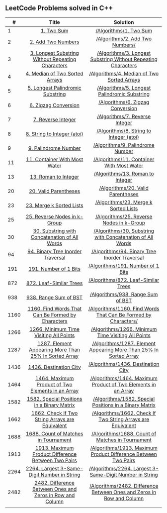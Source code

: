 ## LeetCode Problems solved in C++

| # | Title | Solution |
| - |:-----:|:--------:|
| 1|[1. Two Sum](https://leetcode.com/problems/two-sum/)|[/Algorithms/1. Two Sum](https://github.com/PabloMorer/LeetCode/tree/main/Algorithms/1.%20Two%20Sum)
| 2|[2. Add Two Numbers](https://leetcode.com/problems/add-two-numbers/)|[/Algorithms/2. Add Two Numbers/](https://github.com/PabloMorer/LeetCode/tree/main/Algorithms/2.%20Add%20Two%20Numbers)
| 3|[3. Longest Substring Without Repeating Characters](https://leetcode.com/problems/add-two-numbers/)|[/Algorithms/3. Longest Substring Without Repeating Characters](https://github.com/PabloMorer/LeetCode/tree/main/Algorithms/3.%20Longest%20Substring%20Without%20Repeating%20Characters)
| 4|[4. Median of Two Sorted Arrays](https://leetcode.com/problems/median-of-two-sorted-arrays/)|[/Algorithms/4. Median of Two Sorted Arrays](https://github.com/PabloMorer/LeetCode/tree/main/Algorithms/4.%20Median%20of%20Two%20Sorted%20Arrays)
| 5|[5. Longest Palindromic Substring](https://leetcode.com/problems/longest-palindromic-substring/)|[/Algorithms/5. Longest Palindromic Substring](https://github.com/PabloMorer/LeetCode/tree/main/Algorithms/5.%20Longest%20Palindromic%20Substring)
| 6|[6. Zigzag Conversion](https://leetcode.com/problems/zigzag-conversion/)|[/Algorithms/6. Zigzag Conversion](https://github.com/PabloMorer/LeetCode/tree/main/Algorithms/6.%20Zigzag%20Conversion)
| 7|[7. Reverse Integer](https://leetcode.com/problems/reverse-integer/)|[/Algorithms/7. Reverse Integer](https://github.com/PabloMorer/LeetCode/tree/main/Algorithms/7.%20Reverse%20Integer)
| 8|[8. String to Integer (atoi)](https://leetcode.com/problems/string-to-integer-atoi/)|[/Algorithms/8. String to Integer (atoi)](https://github.com/PabloMorer/LeetCode/tree/main/Algorithms/8.%20String%20to%20Integer%20(atoi))
| 9|[9. Palindrome Number](https://leetcode.com/problems/palindrome-number/)|[/Algorithms/9. Palindrome Number](https://github.com/PabloMorer/LeetCode/tree/main/Algorithms/9.%20Palindrome%20Number)
| 11|[11. Container With Most Water](https://leetcode.com/problems/container-with-most-water/)|[/Algorithms/11. Container With Most Water](https://github.com/PabloMorer/LeetCode/tree/main/Algorithms/11.%20Container%20With%20Most%20Water)
| 13|[13. Roman to Integer](https://github.com/PabloMorer/LeetCode/tree/main/Algorithms/13.%20Roman%20to%20Integer)|[/Algorithms/13. Roman to Integer](https://leetcode.com/problems/roman-to-integer/)
| 20|[20. Valid Parentheses](https://leetcode.com/problems/valid-parentheses)|[/Algorithms/20. Valid Parentheses](https://github.com/PabloMorer/LeetCode/tree/main/Algorithms/20.%20Valid%20Parentheses)
| 23|[23. Merge k Sorted Lists](https://leetcode.com/problems/merge-k-sorted-lists/)|[/Algorithms/23. Merge k Sorted Lists](https://github.com/PabloMorer/LeetCode/blob/main/Algorithms/23.%20Merge%20k%20Sorted%20Lists/23_Merge_k_Sorted_lists.cpp) 
| 25|[25. Reverse Nodes in k-Group](https://leetcode.com/problems/reverse-nodes-in-k-group/)|[/Algorithms/25. Reverse Nodes in k-Group](https://github.com/PabloMorer/LeetCode/tree/main/Algorithms/25.%20Reverse%20Nodes%20in%20k-Group) 
| 30|[30. Substring with Concatenation of All Words](https://leetcode.com/problems/substring-with-concatenation-of-all-words/)|[/Algorithms/30. Substring with Concatenation of All Words](https://github.com/PabloMorer/LeetCode/tree/main/Algorithms/30.%20Substring%20with%20Concatenation%20of%20All%20Words) 
| 94|[94. Binary Tree Inorder Traversal](https://leetcode.com/problems/binary-tree-inorder-traversal)|[/Algorithms/94. Binary Tree Inorder Traversal](https://github.com/PabloMorer/LeetCode/tree/main/Algorithms/94.%20Binary%20Tree%20Inorder%20Traversal)
| 191|[191. Number of 1 Bits](https://leetcode.com/problems/number-of-1-bits/)|[/Algorithms/191. Number of 1 Bits](https://github.com/PabloMorer/LeetCode/tree/main/Algorithms/](https://github.com/PabloMorer/LeetCode/tree/main/Algorithms/94.%20Binary%20Tree%20Inorder%20Traversal))
| 872|[872. Leaf-Similar Trees](https://leetcode.com/problems/leaf-similar-trees/)|[/Algorithms/872. Leaf-Similar Trees](https://github.com/PabloMorer/LeetCode/tree/main/Algorithms/872.%20Leaf-Similar%20Trees)
| 938|[938. Range Sum of BST](https://leetcode.com/problems/range-sum-of-bst/)|[/Algorithms/938. Range Sum of BST](https://github.com/PabloMorer/LeetCode/tree/main/Algorithms/938.%20Range%20Sum%20of%20BST)
|1160|[1160. Find Words That Can Be Formed by Characters](https://leetcode.com/problems/find-words-that-can-be-formed-by-characters/)|[/Algorithms/1160. Find Words That Can Be Formed by Characters/](https://github.com/PabloMorer/LeetCode/tree/main/Algorithms/1160.%20Find%20Words%20That%20Can%20Be%20Formed%20by%20Characters)
|1266|[1266. Minimum Time Visiting All Points](https://leetcode.com/problems/minimum-time-visiting-all-points)|[/Algorithms/1266. Minimum Time Visiting All Points](https://github.com/PabloMorer/LeetCode/tree/main/Algorithms/1266.%20Minimum%20Time%20Visiting%20All%20Points)
|1287|[1287. Element Appearing More Than 25% In Sorted Array](https://leetcode.com/problems/element-appearing-more-than-25-in-sorted-array/)|[/Algorithms/1287. Element Appearing More Than 25% In Sorted Array](https://github.com/PabloMorer/LeetCode/tree/main/Algorithms/1287.%20Element%20Appearing%20More%20Than%2025%25%20In%20Sorted%20Array)
|1436|[1436. Destination City](https://leetcode.com/problems/destination-city/)|[/Algorithms/1436. Destination City](https://github.com/PabloMorer/LeetCode/tree/main/Algorithms/1436.%20Destination%20City)
|1464|[1464. Maximum Product of Two Elements in an Array](https://leetcode.com/problems/maximum-product-of-two-elements-in-an-array/)|[/Algorithms/1464. Maximum Product of Two Elements in an Array](https://github.com/PabloMorer/LeetCode/tree/main/Algorithms/1464.%20Maximum%20Product%20of%20Two%20Elements%20in%20an%20Array)
|1582|[1582. Special Positions in a Binary Matrix](https://leetcode.com/problems/special-positions-in-a-binary-matrix/)|[/Algorithms/1582. Special Positions in a Binary Matrix](https://github.com/PabloMorer/LeetCode/tree/main/Algorithms/1582.%20Special%20Positions%20in%20a%20Binary%20Matrix)
|1662|[1662. Check If Two String Arrays are Equivalent](https://leetcode.com/problems/check-if-two-string-arrays-are-equivalent/)|[/Algorithms/1662. Check If Two String Arrays are Equivalent](https://github.com/PabloMorer/LeetCode/tree/main/Algorithms/1662.%20Check%20If%20Two%20String%20Arrays%20are%20Equivalent) 
|1688|[1688. Count of Matches in Tournament](https://leetcode.com/problems/count-of-matches-in-tournament/)|[/Algorithms/1688. Count of Matches in Tournament](https://github.com/PabloMorer/LeetCode/tree/main/Algorithms/1688.%20Count%20of%20Matches%20in%20Tournament)
|1913|[1913. Maximum Product Difference Between Two Pairs](https://leetcode.com/problems/maximum-product-difference-between-two-pairs/)|[/Algorithms/1913. Maximum Product Difference Between Two Pairs](https://github.com/PabloMorer/LeetCode/tree/main/Algorithms/1913.%20Maximum%20Product%20Difference%20Between%20Two%20Pairs)
|2264|[2264. Largest 3-Same-Digit Number in String](https://leetcode.com/problems/largest-3-same-digit-number-in-string/)|[/Algorithms/2264. Largest 3-Same-Digit Number in String](https://github.com/PabloMorer/LeetCode/tree/main/Algorithms/2264.%20Largest%203-Same-Digit%20Number%20in%20String)
|2482|[2482. Difference Between Ones and Zeros in Row and Column](https://leetcode.com/problems/difference-between-ones-and-zeros-in-row-and-column/)|[/Algorithms/2482. Difference Between Ones and Zeros in Row and Column](https://github.com/PabloMorer/LeetCode/tree/main/Algorithms/2482.%20Difference%20Between%20Ones%20and%20Zeros%20in%20Row%20and%20Column)
||
